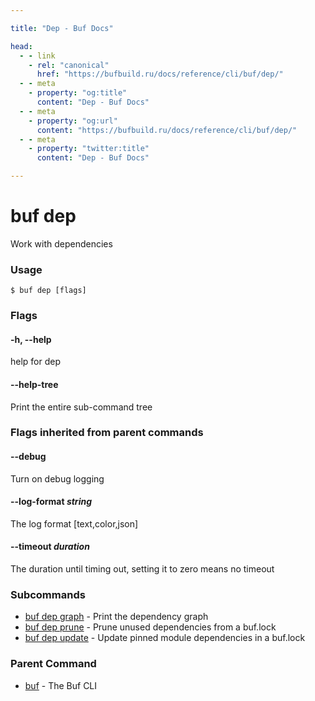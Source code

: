 ```yaml
---

title: "Dep - Buf Docs"

head:
  - - link
    - rel: "canonical"
      href: "https://bufbuild.ru/docs/reference/cli/buf/dep/"
  - - meta
    - property: "og:title"
      content: "Dep - Buf Docs"
  - - meta
    - property: "og:url"
      content: "https://bufbuild.ru/docs/reference/cli/buf/dep/"
  - - meta
    - property: "twitter:title"
      content: "Dep - Buf Docs"

---
```


# buf dep

Work with dependencies

### Usage

```console
$ buf dep [flags]
```

### Flags

#### \-h, --help

help for dep

#### \--help-tree

Print the entire sub-command tree

### Flags inherited from parent commands

#### \--debug

Turn on debug logging

#### \--log-format _string_

The log format \[text,color,json\]

#### \--timeout _duration_

The duration until timing out, setting it to zero means no timeout

### Subcommands

- [buf dep graph](graph/) - Print the dependency graph
- [buf dep prune](prune/) - Prune unused dependencies from a buf.lock
- [buf dep update](update/) - Update pinned module dependencies in a buf.lock

### Parent Command

- [buf](../) - The Buf CLI
